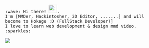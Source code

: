 <p>
  <samp>
    :wave: Hi there! <img src="https://user-images.githubusercontent.com/5679180/79618120-0daffb80-80be-11ea-819e-d2b0fa904d07.gif" width="27px">.
    <br> I'm [MMDer, Hackintosher, 3D Editor, .......] and will become to Hokage :D (FullStack Developer)]
    <br>I love to learn web development & design mmd video. :sparkles:<br/><br/>
    <img src="https://pa1.narvii.com/6119/21a2e007a201bb83f4dfa258ea5f4a7560376f90_hq.gif"/>
  </samp><br/>
  

</p>
